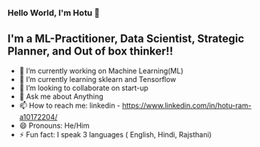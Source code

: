 ### Hello World, I'm Hotu 👋

## I'm a ML-Practitioner, Data Scientist, Strategic Planner, and Out of box thinker!!


- 🔭 I’m currently working on Machine Learning(ML)
- 🌱 I’m currently learning sklearn and Tensorflow
- 👯 I’m looking to collaborate on start-up
- 💬 Ask me about Anything
- 📫 How to reach me: linkedin - https://www.linkedin.com/in/hotu-ram-a10172204/
- 😄 Pronouns: He/Him
- ⚡ Fun fact: I speak 3 languages ( English, Hindi, Rajsthani)



<!--
**HotuRam/HotuRam** is a ✨ _special_ ✨ repository because its `README.md` (this file) appears on your GitHub profile.

Here are some ideas to get you started:
